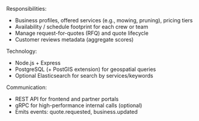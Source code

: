 Responsibilities:

- Business profiles, offered services (e.g., mowing, pruning), pricing tiers
- Availability / schedule footprint for each crew or team
- Manage request-for-quotes (RFQ) and quote lifecycle
- Customer reviews metadata (aggregate scores)

Technology:

- Node.js + Express
- PostgreSQL (+ PostGIS extension) for geospatial queries
- Optional Elasticsearch for search by services/keywords

Communication:

- REST API for frontend and partner portals
- gRPC for high-performance internal calls (optional)
- Emits events: quote.requested, business.updated
